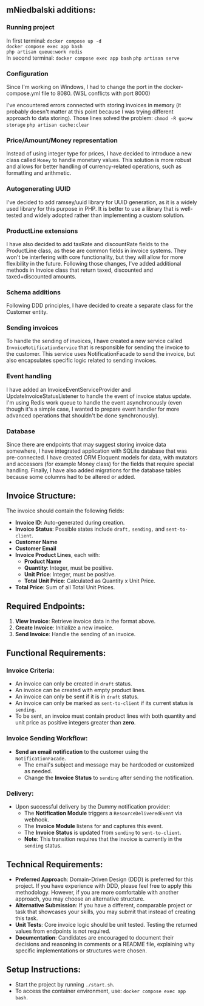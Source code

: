 ## mNiedbalski additions:
### Running project

In first terminal:
`docker compose up -d` <br>
`docker compose exec app bash` <br>
`php artisan queue:work redis` <br>
In second terminal:
`docker compose exec app bash`
`php artisan serve` <br>

### Configuration

Since I'm working on Windows, I had to change the port in the docker-compose.yml file to 8080. (WSL conflicts with port 8000)

I've encountered errors connected with storing invoices in memory (it probably doesn't matter at this point because I was trying different approach to data storing).
Those lines solved the problem:
`chmod -R guo+w storage`
`php artisan cache:clear`

### Price/Amount/Money representation
Instead of using integer type for prices, I have decided to introduce a new class called `Money` to handle monetary values.
This solution is more robust and allows for better handling of currency-related operations, such as formatting and arithmetic.

### Autogenerating UUID
I've decided to add ramsey/uuid library for UUID generation, as it is a widely used library for this purpose in PHP.
It is better to use a library that is well-tested and widely adopted rather than implementing a custom solution.

### ProductLine extensions
I have also decided to add taxRate and discountRate fields to the ProductLine class, as these are common fields in invoice systems.
They won't be interfering with core functionality, but they will allow for more flexibility in the future.
Following those changes, I've added additional methods in Invoice class that return taxed, discounted and taxed+discounted amounts.

### Schema additions
Following DDD principles, I have decided to create a separate class for the Customer entity.

### Sending invoices
To handle the sending of invoices, I have created a new service called `InvoiceNotificationService` that is responsible for sending the invoice to the customer.
This service uses NotificationFacade to send the invoice, but also encapsulates specific logic related to sending invoices.

### Event handling

I have added an InvoiceEventServiceProvider and UpdateInvoiceStatusListener to handle the event of invoice status update.
I'm using Redis work queue to handle the event asynchronously (even though it's a simple case, I wanted to prepare event handler for more advanced operations that shouldn't be done synchronously).

### Database

Since there are endpoints that may suggest storing invoice data somewhere, I have integrated application with SQLite database that was pre-connected.
I have created ORM Eloquent models for data, with mutators and accessors (for example Money class) for the fields that require special handling.
Finally, I have also added migrations for the database tables because some columns had to be altered or added.

## Invoice Structure:

The invoice should contain the following fields:
* **Invoice ID**: Auto-generated during creation.
* **Invoice Status**: Possible states include `draft,` `sending,` and `sent-to-client`.
* **Customer Name** 
* **Customer Email** 
* **Invoice Product Lines**, each with:
  * **Product Name**
  * **Quantity**: Integer, must be positive. 
  * **Unit Price**: Integer, must be positive.
  * **Total Unit Price**: Calculated as Quantity x Unit Price. 
* **Total Price**: Sum of all Total Unit Prices.

## Required Endpoints:

1. **View Invoice**: Retrieve invoice data in the format above.
2. **Create Invoice**: Initialize a new invoice.
3. **Send Invoice**: Handle the sending of an invoice.

## Functional Requirements:

### Invoice Criteria:

* An invoice can only be created in `draft` status. 
* An invoice can be created with empty product lines. 
* An invoice can only be sent if it is in `draft` status. 
* An invoice can only be marked as `sent-to-client` if its current status is `sending`. 
* To be sent, an invoice must contain product lines with both quantity and unit price as positive integers greater than **zero**.

### Invoice Sending Workflow:

* **Send an email notification** to the customer using the `NotificationFacade`. 
  * The email's subject and message may be hardcoded or customized as needed. 
  * Change the **Invoice Status** to `sending` after sending the notification.

### Delivery:

* Upon successful delivery by the Dummy notification provider:
  * The **Notification Module** triggers a `ResourceDeliveredEvent` via webhook.
  * The **Invoice Module** listens for and captures this event.
  * The **Invoice Status** is updated from `sending` to `sent-to-client`.
  * **Note**: This transition requires that the invoice is currently in the `sending` status.

## Technical Requirements:

* **Preferred Approach**: Domain-Driven Design (DDD) is preferred for this project. If you have experience with DDD, please feel free to apply this methodology. However, if you are more comfortable with another approach, you may choose an alternative structure.
* **Alternative Submission**: If you have a different, comparable project or task that showcases your skills, you may submit that instead of creating this task.
* **Unit Tests**: Core invoice logic should be unit tested. Testing the returned values from endpoints is not required.
* **Documentation**: Candidates are encouraged to document their decisions and reasoning in comments or a README file, explaining why specific implementations or structures were chosen.

## Setup Instructions:

* Start the project by running `./start.sh`.
* To access the container environment, use: `docker compose exec app bash`.
